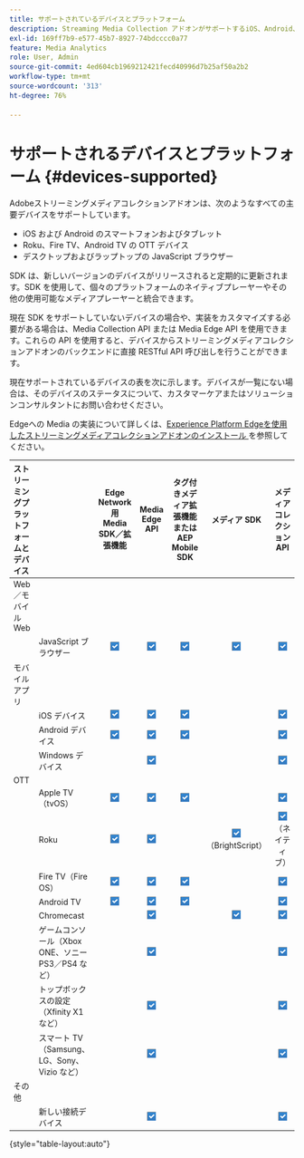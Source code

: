 ```yaml
---
title: サポートされているデバイスとプラットフォーム
description: Streaming Media Collection アドオンがサポートするiOS、Android、OTT デバイス、JavaScript ブラウザーなどの主要なデバイスについて説明します。
exl-id: 169ff7b9-e577-45b7-8927-74bdcccc0a77
feature: Media Analytics
role: User, Admin
source-git-commit: 4ed604cb1969212421fecd40996d7b25af50a2b2
workflow-type: tm+mt
source-wordcount: '313'
ht-degree: 76%

---
```


# サポートされるデバイスとプラットフォーム {#devices-supported}

Adobeストリーミングメディアコレクションアドオンは、次のようなすべての主要デバイスをサポートしています。

* iOS および Android のスマートフォンおよびタブレット
* Roku、Fire TV、Android TV の OTT デバイス
* デスクトップおよびラップトップの JavaScript ブラウザー

SDK は、新しいバージョンのデバイスがリリースされると定期的に更新されます。SDK を使用して、個々のプラットフォームのネイティブプレーヤーやその他の使用可能なメディアプレーヤーと統合できます。

現在 SDK をサポートしていないデバイスの場合や、実装をカスタマイズする必要がある場合は、Media Collection API または Media Edge API を使用できます。これらの API を使用すると、デバイスからストリーミングメディアコレクションアドオンのバックエンドに直接 RESTful API 呼び出しを行うことができます。

現在サポートされているデバイスの表を次に示します。デバイスが一覧にない場合は、そのデバイスのステータスについて、カスタマーケアまたはソリューションコンサルタントにお問い合わせください。

Edgeへの Media の実装について詳しくは、[Experience Platform Edgeを使用したストリーミングメディアコレクションアドオンのインストール ](/help/implementation/edge/implementation-edge.md) を参照してください。

| ストリーミングプラットフォームとデバイス | | Edge Network 用 Media SDK／拡張機能 | Media Edge API | タグ付きメディア拡張機能または AEP Mobile SDK | メディア SDK | メディアコレクション API |
|:---|:---|:---:|:---:|:---:|:---:|:---:|
| Web／モバイル Web | | | | | |
| | JavaScript ブラウザー | ![サポート](/help/assets/icon-blue-check.png) | ![サポート](/help/assets/icon-blue-check.png) | ![サポート](/help/assets/icon-blue-check.png) | ![サポート](/help/assets/icon-blue-check.png) | ![サポート](/help/assets/icon-blue-check.png) |
| モバイルアプリ | | | | | |
| | iOS デバイス | ![サポート](/help/assets/icon-blue-check.png) | ![サポート](/help/assets/icon-blue-check.png) | ![サポート](/help/assets/icon-blue-check.png) | | ![サポート](/help/assets/icon-blue-check.png) | |
| | Android デバイス | ![サポート](/help/assets/icon-blue-check.png) | ![サポート](/help/assets/icon-blue-check.png) | ![サポート](/help/assets/icon-blue-check.png) | | ![サポート](/help/assets/icon-blue-check.png) |
| | Windows デバイス | | ![サポート](/help/assets/icon-blue-check.png) | | | ![サポート](/help/assets/icon-blue-check.png) |
| OTT | | | | | | |
| | Apple TV（tvOS） | ![サポート](/help/assets/icon-blue-check.png) | ![サポート](/help/assets/icon-blue-check.png) | ![サポート](/help/assets/icon-blue-check.png) | | ![サポート](/help/assets/icon-blue-check.png) |
| | Roku | ![サポート](/help/assets/icon-blue-check.png) | ![サポート](/help/assets/icon-blue-check.png) | | ![サポートあり](/help/assets/icon-blue-check.png)<br>（BrightScript） | ![サポートあり](/help/assets/icon-blue-check.png)<br>（ネイティブ） |
| | Fire TV（Fire OS） | ![サポート](/help/assets/icon-blue-check.png) | ![サポート](/help/assets/icon-blue-check.png) | ![サポート](/help/assets/icon-blue-check.png) | | ![サポート](/help/assets/icon-blue-check.png) |
| | Android TV | ![サポート](/help/assets/icon-blue-check.png) | ![サポート](/help/assets/icon-blue-check.png) | ![サポート](/help/assets/icon-blue-check.png) | | ![サポート](/help/assets/icon-blue-check.png) |
| | Chromecast | | ![サポート](/help/assets/icon-blue-check.png) | | ![サポート](/help/assets/icon-blue-check.png) | ![サポート](/help/assets/icon-blue-check.png) |
| | ゲームコンソール（Xbox ONE、ソニー PS3／PS4 など） | | ![サポート](/help/assets/icon-blue-check.png) | | | ![サポート](/help/assets/icon-blue-check.png) |
| | トップボックスの設定（Xfinity X1 など） | | ![サポート](/help/assets/icon-blue-check.png) | | | ![サポート](/help/assets/icon-blue-check.png) |
| | スマート TV（Samsung、LG、Sony、Vizio など） | | ![サポート](/help/assets/icon-blue-check.png) | | | ![サポート](/help/assets/icon-blue-check.png) |
| その他 | | | | | | |
| | 新しい接続デバイス | | ![サポート](/help/assets/icon-blue-check.png) | | | ![サポート](/help/assets/icon-blue-check.png) |

{style="table-layout:auto"}
